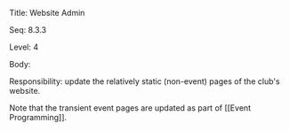 Title:  Website Admin

Seq:    8.3.3

Level:  4

Body:

Responsibility: update the relatively static (non-event) pages of the club's website. 

Note that the transient event pages are updated as part of [[Event Programming]].
